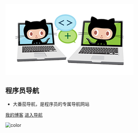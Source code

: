 

![](lib/images/icon.png)



## **程序员导航**

- 大番茄导航，是程序员的专属导航网站



[我的博客](http://blog.zayl.top)
[进入导航](/README.md "首页")



<!-- 背景色 -->
![color](#fff)